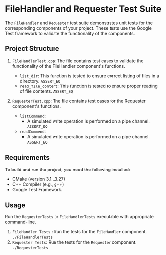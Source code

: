 # FileHandler and Requester Test Suite

The `FileHandler` and `Requester` test suite demonstrates unit tests for the corresponding components of your project. These tests use the Google Test framework to validate the functionality of the components.

## Project Structure

1. `FileHandlerTest.cpp`: The file contains test cases to validate the functionality of the FileHandler component's functions.
   - `list_dir`: This function is tested to ensure correct listing of files in a directory. `ASSERT_EQ`
   - `read_file_content`: This function is tested to ensure proper reading of file contents. `ASSERT_EQ`

2. `RequesterTest.cpp`: The file contains test cases for the Requester component's functions.
   - `listCommend`:
      - A simulated write operation is performed on a pipe channel. `ASSERT_EQ`
   - `readCommend`:
      - A simulated write operation is performed on a pipe channel. `ASSERT_EQ`

## Requirements

To build and run the project, you need the following installed:

- CMake (version 3.1...3.27)
- C++ Compiler (e.g., g++)
- Google Test Framework.

## Usage

Run the `RequesterTests` or `FileHandlerTests` executable with appropriate command-line.

1. `FileHandler Tests` : Run the tests for the `FileHandler` component. `./FileHandlerTests`
2. `Requester Tests`: Run the tests for the `Requester` component. `./RequesterTests`